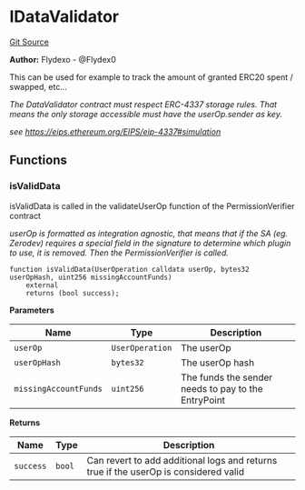# IDataValidator
[Git Source](https://github.com/permissivelabs/core/blob/d0719570d71b02a6308e94b636f8594e86ad2ce4/src/interfaces/IDataValidator.sol)

**Author:**
Flydexo - @Flydex0

This can be used for example to track the amount of granted ERC20 spent / swapped, etc...

*The DataValidator contract must respect ERC-4337 storage rules. That means the only storage accessible must have the userOp.sender as key.*

*see https://eips.ethereum.org/EIPS/eip-4337#simulation*


## Functions
### isValidData

isValidData is called in the validateUserOp function of the PermissionVerifier contract

*userOp is formatted as integration agnostic, that means that if the SA (eg. Zerodev) requires a special field in the signature to determine which plugin to use, it is removed. Then the PermissionVerifier is called.*


```solidity
function isValidData(UserOperation calldata userOp, bytes32 userOpHash, uint256 missingAccountFunds)
    external
    returns (bool success);
```
**Parameters**

|Name|Type|Description|
|----|----|-----------|
|`userOp`|`UserOperation`|The userOp|
|`userOpHash`|`bytes32`|The userOp hash|
|`missingAccountFunds`|`uint256`|The funds the sender needs to pay to the EntryPoint|

**Returns**

|Name|Type|Description|
|----|----|-----------|
|`success`|`bool`|Can revert to add additional logs and returns true if the userOp is considered valid|



